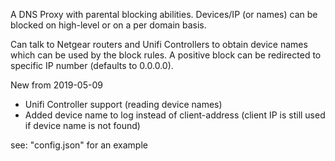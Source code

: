 A DNS Proxy with parental blocking abilities.
Devices/IP (or names) can be blocked on high-level or on a per domain basis.

Can talk to Netgear routers and Unifi Controllers to obtain device names which can be used by the block rules.
A positive block can be redirected to specific IP number (defaults to 0.0.0.0).

New from 2019-05-09
* Unifi Controller support (reading device names)
* Added device name to log instead of client-address (client IP is still used if device name is not found)

see: "config.json" for an example
